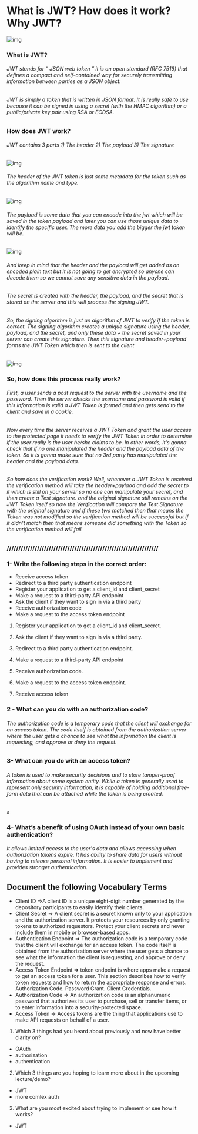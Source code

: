 # What is JWT? How does it work? Why JWT?

![img](https://res.cloudinary.com/practicaldev/image/fetch/s--S1SRzR1m--/c_limit%2Cf_auto%2Cfl_progressive%2Cq_auto%2Cw_880/https://dev-to-uploads.s3.amazonaws.com/uploads/articles/68hk5xfjwabf6k9wxypo.png)

### What is JWT?

###### JWT stands for “ JSON web token ” it is an open standard (RFC 7519) that defines a compact and self-contained way for securely transmitting information between parties as a JSON object.

###### JWT is simply a token that is written in JSON format. It is really safe to use because it can be signed in using a secret (with the HMAC algorithm) or a public/private key pair using RSA or ECDSA.

### How does JWT work?

###### JWT contains 3 parts 1) The header 2) The payload 3) The signature

![img](https://res.cloudinary.com/practicaldev/image/fetch/s--_Fjuyaut--/c_limit%2Cf_auto%2Cfl_progressive%2Cq_auto%2Cw_880/https://dev-to-uploads.s3.amazonaws.com/uploads/articles/26p8pwkq1viwi8ed5654.png)

###### The header of the JWT token is just some metadata for the token such as the algorithm name and type.

![img](https://res.cloudinary.com/practicaldev/image/fetch/s--hDYEY8_d--/c_limit%2Cf_auto%2Cfl_progressive%2Cq_auto%2Cw_880/https://dev-to-uploads.s3.amazonaws.com/uploads/articles/w2qyjsjzqmu0z82pftwk.png)

###### The payload is some data that you can encode into the jwt which will be saved in the token payload and later you can use those unique data to identify the specific user. The more data you add the bigger the jwt token will be.

![img](https://res.cloudinary.com/practicaldev/image/fetch/s--AGAWmIdK--/c_limit%2Cf_auto%2Cfl_progressive%2Cq_auto%2Cw_880/https://dev-to-uploads.s3.amazonaws.com/uploads/articles/xpu57zwitg7yj8o7h98b.png)

###### And keep in mind that the header and the payload will get added as an encoded plain text but it is not going to get encrypted so anyone can decode them so we cannot save any sensitive data in the payload.

###### The secret is created with the header, the payload, and the secret that is stored on the server and this will process the signing JWT.

###### So, the signing algorithm is just an algorithm of JWT to verify if the token is correct. The signing algorithm creates a unique signature using the header, payload, and the secret, and only these data + the secret saved in your server can create this signature. Then this signature and header+payload forms the JWT Token which then is sent to the client

![img](https://res.cloudinary.com/practicaldev/image/fetch/s--9c2hs_x7--/c_limit%2Cf_auto%2Cfl_progressive%2Cq_auto%2Cw_880/https://dev-to-uploads.s3.amazonaws.com/uploads/articles/wwbsfabpgj9x3f0aujee.png)

### So, how does this process really work?

###### First, a user sends a post request to the server with the username and the password. Then the server checks the username and password is valid if this information is valid a JWT Token is formed and then gets send to the client and save in a cookie.

###### Now every time the server receives a JWT Token and grant the user access to the protected page it needs to verify the JWT Token in order to determine if the user really is the user he/she claims to be. In other words, it's gonna check that if no one manipulated the header and the payload data of the token. So it is gonna make sure that no 3rd party has manipulated the header and the payload data.

###### So how does the verification work? Well, whenever a JWT Token is received the verification method will take the header+paylaod and add the secret to it which is still on your server so no one can manipulate your secret, and then create a Test signature. and the original signature still remains on the JWT Token itself so now the Verification will compare the Test Signature with the original signature and if these two matched then that means the Token was not modified so the verification method will be successful but if it didn't match then that means someone did something with the Token so the verification method will fail.

### /////////////////////////////////////////////////////////////////

### 1- Write the following steps in the correct order:

- Receive access token
- Redirect to a third party authentication endpoint
- Register your application to get a client_id and client_secret
- Make a request to a third-party API endpoint
- Ask the client if they want to sign in via a third party
- Receive authorization code
- Make a request to the access token endpoint

1. Register your application to get a client_id and client_secret.

2. Ask the client if they want to sign in via a third party.

3. Redirect to a third party authentication endpoint.

4. Make a request to a third-party API endpoint

5. Receive authorization code.

6. Make a request to the access token endpoint.

7. Receive access token

### 2 - What can you do with an authorization code?

###### The authorization code is a temporary code that the client will exchange for an access token. The code itself is obtained from the authorization server where the user gets a chance to see what the information the client is requesting, and approve or deny the request.

### 3- What can you do with an access token?

###### A token is used to make security decisions and to store tamper-proof information about some system entity. While a token is generally used to represent only security information, it is capable of holding additional free-form data that can be attached while the token is being created.

s

### 4- What’s a benefit of using OAuth instead of your own basic authentication?

###### It allows limited access to the user's data and allows accessing when authorization tokens expire. It has ability to share data for users without having to release personal information. It is easier to implement and provides stronger authentication.

## Document the following Vocabulary Terms

- Client ID =>A client ID is a unique eight-digit number generated by the depository participants to easily identify their clients.
- Client Secret => A client secret is a secret known only to your application and the authorization server. It protects your resources by only granting tokens to authorized requestors. Protect your client secrets and never include them in mobile or browser-based apps.
- Authentication Endpoint => The authorization code is a temporary code that the client will exchange for an access token. The code itself is obtained from the authorization server where the user gets a chance to see what the information the client is requesting, and approve or deny the request.
- Access Token Endpoint => token endpoint is where apps make a request to get an access token for a user. This section describes how to verify token requests and how to return the appropriate response and errors. Authorization Code. Password Grant. Client Credentials.
- Authorization Code => An authorization code is an alphanumeric password that authorizes its user to purchase, sell or transfer items, or to enter information into a security-protected space.
- Access Token => Access tokens are the thing that applications use to make API requests on behalf of a user.

1. Which 3 things had you heard about previously and now have better clarity on?

- OAuth
- authorization
- authentication

2. Which 3 things are you hoping to learn more about in the upcoming lecture/demo?

- JWT
- more comlex auth

3. What are you most excited about trying to implement or see how it works?

- JWT
